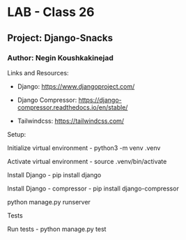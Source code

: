 # LAB - Class 26

## Project: Django-Snacks

### Author: Negin Koushkakinejad

Links and Resources:

* Django: https://www.djangoproject.com/

* Django Compressor: https://django-compressor.readthedocs.io/en/stable/

* Tailwindcss: https://tailwindcss.com/



Setup:

Initialize virtual environment - python3 -m venv .venv

Activate virtual environment - source .venv/bin/activate

Install Django - pip install django

Install Django - compressor - pip install django-compressor

python manage.py runserver

Tests

Run tests - python manage.py test
